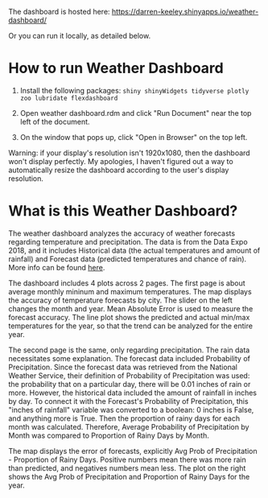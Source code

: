 The dashboard is hosted here: https://darren-keeley.shinyapps.io/weather-dashboard/

Or you can run it locally, as detailed below.

# How to run Weather Dashboard
1. Install the following packages:
`shiny
shinyWidgets
tidyverse
plotly
zoo
lubridate
flexdashboard`

2. Open weather dashboard.rdm and click "Run Document" near the top left of the document.

3. On the window that pops up, click "Open in Browser" on the top left.

Warning: if your display's resolution isn't 1920x1080, then the dashboard won't display perfectly. My apologies, I haven't figured out a way to automatically resize the dashboard according to the user's display resolution.

# What is this Weather Dashboard?
The weather dashboard analyzes the accuracy of weather forecasts regarding temperature and precipitation. The data is from the Data Expo 2018, and it includes Historical data (the actual temperatures and amount of rainfall) and Forecast data (predicted temperatures and chance of rain). More info can be found [here](http://community.amstat.org/stat-computing/data-expo/data-expo-2018).

The dashboard includes 4 plots across 2 pages. The first page is about average monthly mininum and maximum temperatures. The map displays the accuracy of temperature forecasts by city. The slider on the left changes the month and year. Mean Absolute Error is used to measure the forecast accuracy. The line plot shows the predicted and actual min/max temperatures for the year, so that the trend can be analyzed for the entire year.

The second page is the same, only regarding precipitation. The rain data necessitates some explanation. The forecast data included Probability of Precipitation. Since the forecast data was retrieved from the National Weather Service, their definition of Probability of Precipitation was used: the probability that on a particular day, there will be 0.01 inches of rain or more. However, the historical data included the amount of rainfall in inches by day. To connect it with the Forecast's Probability of Precipitation, this "inches of rainfall" variable was converted to a boolean: 0 inches is False, and anything more is True. Then the proportion of rainy days for each month was calculated. Therefore, Average Probability of Precipitation by Month was compared to Proportion of Rainy Days by Month.

The map displays the error of forecasts, explicitly Avg Prob of Precipitation - Proportion of Rainy Days. Positive numbers mean there was more rain than predicted, and negatives numbers mean less. The plot on the right shows the Avg Prob of Precipitation and Proportion of Rainy Days for the year.
